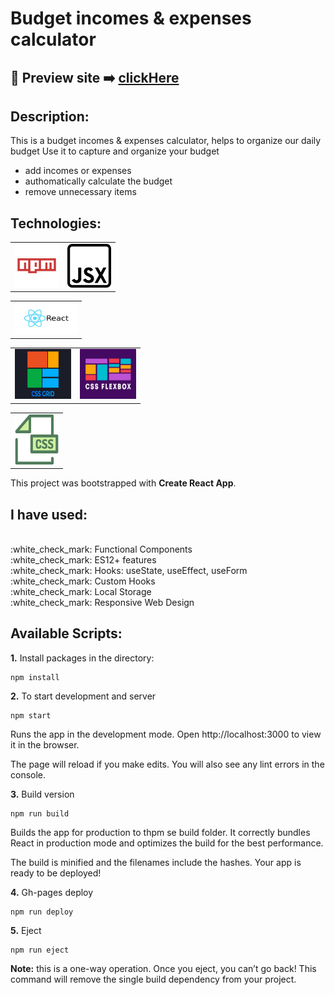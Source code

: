 # Budget incomes & expenses calculator

## 🎥 Preview site :arrow_right: [clickHere](https://szymonrojek.github.io/budget-calculator-react/)

## Description:

This is a budget incomes & expenses calculator, helps to organize our daily budget Use it to capture and organize your budget

- add incomes or expenses
- authomatically calculate the budget
- remove unnecessary items

## Technologies:

<table>
  <tr>
    <td><img src="./src/images/npm-icon.png" width="70" height="70"></td>
    <td><img src="./src/images/jsx-icon.png" width="70" height="70"></td>
  </tr>
</table>
<table>
  <tr>
    <td><img src="./src/images/react.jpeg" width="100" height="50"></td>
  </tr>
</table>
<table>
  <tr>
    <td><img src="./src/images/css-grid-icon.jpeg" width="90" height="80"></td>
       <td><img src="./src/images/flexbox-icon.jpeg" width="90" height="80"></td>
  </tr>
 </table>
<table>
  <tr>
    <td><img src="./src/images/css-icon.svg" width="70" height="80"> </td>
  </tr>
 </table>

This project was bootstrapped with **Create React App**.

## I have used:

<br>
:white_check_mark: Functional Components
<br>
:white_check_mark: ES12+ features
<br>
:white_check_mark: Hooks: useState, useEffect, useForm
<br>
:white_check_mark: Custom Hooks
<br>
:white_check_mark: Local Storage
<br>
:white_check_mark: Responsive Web Design

## Available Scripts:

**1.** Install packages in the directory:

```
npm install
```

**2.** To start development and server

```
npm start
```

Runs the app in the development mode.
Open http://localhost:3000 to view it in the browser.

The page will reload if you make edits.
You will also see any lint errors in the console.

**3.** Build version

```
npm run build
```

Builds the app for production to thpm se build folder.
It correctly bundles React in production mode and optimizes the build for the best performance.

The build is minified and the filenames include the hashes.
Your app is ready to be deployed!

**4.** Gh-pages deploy

```
npm run deploy
```

**5.** Eject

```
npm run eject
```

**Note:** this is a one-way operation. Once you eject, you can’t go back! This command will remove the single build dependency from your project.
